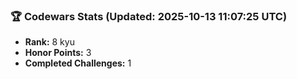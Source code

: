 ### 🏆 Codewars Stats (Updated: 2025-10-13 11:07:25 UTC)

- **Rank:** 8 kyu
- **Honor Points:** 3
- **Completed Challenges:** 1
